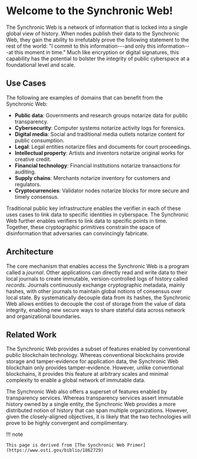 # Welcome to the Synchronic Web!

The Synchronic Web is a network of information that is locked into a single global view of history.
When nodes publish their data to the Synchronic Web, they gain the ability to irrefutably prove the following statement to the rest of the world: "I commit to this information---and only this information---at this moment in time."
Much like encryption or digital signatures, this capability has the potential to bolster the integrity of public cyberspace at a foundational level and scale.

## Use Cases

The following are examples of domains that can benefit from the Synchronic Web:

* __Public data__: Governments and research groups notarize data for public transparency.
* __Cybersecurity__: Computer systems notarize activity logs for forensics.
* __Digital media__: Social and traditional media outlets notarize content for public consumption.
* __Legal__: Legal entities notarize files and documents for court proceedings.
* __Intellectual property__: Artists and inventors notarize original works for creative credit.
* __Financial technology__: Financial institutions notarize transactions for auditing.
* __Supply chains__: Merchants notarize inventory for customers and regulators.
* __Cryptocurrencies__: Validator nodes notarize blocks for more secure and timely consensus.

Traditional public key infrastructure enables the verifier in each of these uses cases to link data to specific identities in cyberspace.
The Synchronic Web further enables verifiers to link data to specific points in time.
Together, these cryptographic primitives constrain the space of disinformation that adversaries can convincingly fabricate. 

## Architecture

The core mechanism that enables access the Synchronic Web is a program called a _journal_.
Other applications can directly read and write data to their local journals to create immutable, version-controlled logs of history called _records_.
Journals continuously exchange cryptographic metadata, mainly hashes, with other journals to maintain global notions of consensus over local state.
By systematically decouple data from its hashes, the Synchronic Web allows entities to decouple the cost of storage from the value of data integrity, enabling new secure ways to share stateful data across network and organizational boundaries.

## Related Work

The Synchronic Web provides a subset of features enabled by conventional public blockchain technology.
Whereas conventional blockchains provide storage and tamper-evidence for application data, the Synchronic Web blockchain only provides tamper-evidence.
However, unlike conventional blockchains, it provides this feature at arbitrary scales and minimal complexity to enable a global network of immutable data.

The Synchronic Web also offers a superset of features enabled by transparency services.
Whereas transparency services assert immutable history owned by a single entity, the Synchronic Web provides a more distributed notion of history that can span multiple organizations.
However, given the closely-aligned objectives, it is likely that the two technologies will prove to be highly convergent and complimentary.

!!! note

    This page is derived from [The Synchronic Web Primer](https://www.osti.gov/biblio/1862729)
